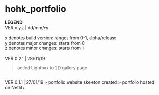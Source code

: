 # hohk_portfolio
  
__LEGEND__\
VER x.y.z | dd/mm/yy\
\
x denotes build version: ranges from 0-1, alpha/release\
y denotes major changes: starts from 0\
z denotes minor changes: starts from 1\
<br>
VER 0.2.1 | 28/01/19
> added Lightbox to 2D gallery page
<br>
VER 0.1.1 | 27/01/19
> portfolio website skeleton created
> portfolio hosted on Netlify

